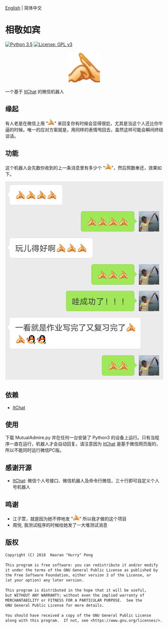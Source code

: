 [English](/README.md) | 简体中文

# 相敬如宾

[![Python 3.5][Python3.5_badge]][Python]
[![License: GPL v3][GPLV3_badge]][GPLV3]

<center><img src="https://raw.githubusercontent.com/HurryPeng/MutualAdmire/master/images/Admire.png" height="100"></center>

一个基于 [ItChat][Itchat] 的微信机器人

## 缘起

有人老是在微信上用 "![Admire][Admire_small]" 来回复你有时候会显得很尬，尤其是当这个人还比你牛逼的时候。唯一的应对方案就是，用同样的表情甩回去，虽然这样可能会瞬间终结谈话。

## 功能

这个机器人会先数你收到的上一条消息里有多少个 "![Admire][Admire_small]"，然后照数奉还，效果如下。

![和江子萱聊天][KristineScreenshot_zh-cn]

## 依赖

- [ItChat][ItChat]

## 使用

下载 MutualAdmire.py 并在任何一台安装了 Python3 的设备上运行。只有当程序一直在运行，机器人才会自动回复。请注意因为 [ItChat][ItChat] 是基于微信网页版的，所以不能同时运行微信PC版。

## 感谢开源

- [ItChat][ItChat]: 微信个人号接口、微信机器人及命令行微信，三十行即可自定义个人号机器人

## 鸣谢

- 江子萱，就是因为她不停地发 "![Admire][Admire_small]" 所以我才做的这个项目
- 周悦, 我测试程序的时候给她发了一大堆测试消息

## 版权

    Copyright (C) 2018  Haoran "Hurry" Peng

    This program is free software: you can redistribute it and/or modify
    it under the terms of the GNU General Public License as published by
    the Free Software Foundation, either version 3 of the License, or
    (at your option) any later version.

    This program is distributed in the hope that it will be useful,
    but WITHOUT ANY WARRANTY; without even the implied warranty of
    MERCHANTABILITY or FITNESS FOR A PARTICULAR PURPOSE.  See the
    GNU General Public License for more details.

    You should have received a copy of the GNU General Public License
    along with this program.  If not, see <https://www.gnu.org/licenses/>.

[Admire]: https://raw.githubusercontent.com/HurryPeng/MutualAdmire/master/images/Admire.png
[Admire_small]: https://raw.githubusercontent.com/HurryPeng/MutualAdmire/master/images/Admire-20x20.png
[ItChat]: https://github.com/littlecodersh/ItChat
[Python3.5_badge]: https://img.shields.io/badge/python-3.5-red.svg
[Python]: https://www.python.org
[GPLV3_badge]: https://img.shields.io/badge/License-GPL%20v3-blue.svg
[GPLV3]: https://www.gnu.org/licenses/gpl-3.0
[KristineScreenshot_zh-cn]: https://raw.githubusercontent.com/HurryPeng/MutualAdmire/master/images/Kristine-zh_cn.png
